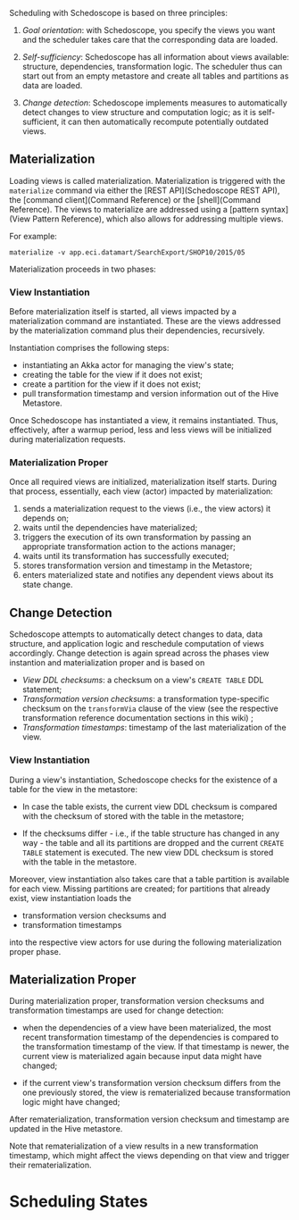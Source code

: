 Scheduling with Schedoscope is based on three principles:

1. _Goal orientation_: with Schedoscope, you specify the views you want and the scheduler takes care that the corresponding data are loaded.

2. _Self-sufficiency_: Schedoscope has all information about views available: structure, dependencies, transformation logic. The scheduler thus can start out from an empty metastore and create all tables and partitions as data are loaded.

3. _Change detection_: Schedoscope implements measures to automatically detect changes to view structure and computation logic; as it is self-sufficient, it can then automatically recompute potentially outdated views.

## Materialization

Loading views is called materialization. Materialization is triggered with the `materialize` command via either the [REST API](Schedoscope REST API), the [command client](Command Reference) or the [shell](Command Reference). The views to materialize are addressed using a [pattern syntax](View Pattern Reference), which also allows for addressing multiple views.

For example:

    materialize -v app.eci.datamart/SearchExport/SHOP10/2015/05

Materialization proceeds in two phases:

### View Instantiation

Before materialization itself is started, all views impacted by a materialization command are instantiated. These are the views addressed by the materialization command plus their dependencies, recursively.

Instantiation comprises the following steps:
- instantiating an Akka actor for managing the view's state;
- creating the table for the view if it does not exist;
- create a partition for the view if it does not exist;
- pull transformation timestamp and version information out of the Hive Metastore.

Once Schedoscope has instantiated a view, it remains instantiated. Thus, effectively, after a warmup period, less and less views will be initialized during materialization requests.

### Materialization Proper

Once all required views are initialized, materialization itself starts. During that process, essentially, each view (actor) impacted by materialization:

1. sends a materialization request to the views (i.e., the view actors) it depends on;
2. waits until the dependencies have materialized;
3. triggers the execution of its own transformation by passing an appropriate transformation action to the actions manager;
4. waits until its transformation has successfully executed;
5. stores transformation version and timestamp in the Metastore;
6. enters materialized state and notifies any dependent views about its state change.

## Change Detection

Schedoscope attempts to automatically detect changes to data, data structure, and application logic and reschedule computation of views accordingly. Change detection is again spread across the phases view instantion and materialization proper and is based on

- _View DDL checksums_: a checksum on a view's `CREATE TABLE` DDL statement;
- _Transformation version checksums_: a transformation type-specific checksum on the `transformVia` clause of the view (see the respective transformation reference documentation sections in this wiki) ;
- _Transformation timestamps_: timestamp of the last materialization of the view.

### View Instantiation

During a view's instantiation, Schedoscope checks for the existence of a table for the view in the metastore:

- In case the table exists, the current view DDL checksum is compared with the checksum of stored with the table in the metastore; 

- If the checksums differ - i.e., if the table structure has changed in any way - the table and all its partitions are dropped and the current `CREATE TABLE` statement is executed. The new view DDL checksum is stored with the table in the metastore.

Moreover, view instantiation also takes care that a table partition is available for each view. Missing partitions are created; for partitions that already exist, view instantiation loads the 

- transformation version checksums and
- transformation timestamps 

into the respective view actors for use during the following materialization proper phase.

## Materialization Proper

During materialization proper, transformation version checksums and transformation timestamps are used for change detection:

- when the dependencies of a view have been materialized, the most recent transformation timestamp of the dependencies is compared to the transformation timestamp of the view. If that timestamp is newer, the current view is materialized again because input data might have changed;

- if the current view's transformation version checksum differs from the one previously stored, the view is rematerialized because transformation logic might have changed;

After rematerialization, transformation version checksum and timestamp are updated in the Hive metastore.

Note that rematerialization of a view results in a new transformation timestamp, which might affect the views depending on that view and trigger their rematerialization.

# Scheduling States